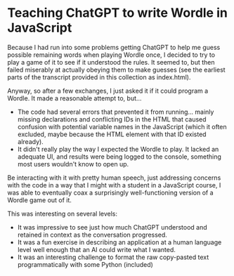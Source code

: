 # Teaching ChatGPT to write Wordle in JavaScript

Because I had run into some problems getting ChatGPT to help me guess possible remaining words when playing Wordle once, I decided to try to play a game of it to see if it understood the rules. It seemed to, but then failed miserably at actually obeying them to make guesses (see the earliest parts of the transcript provided in this collection as index.html).

Anyway, so after a few exchanges, I just asked it if it could program a Wordle. It made a reasonable attempt to, but...
* The code had several errors that prevented it from running... mainly missing declarations and conflicting IDs in the HTML that caused confusion with potential variable names in the JavaScript (which it often excluded, maybe because the HTML element with that ID existed already).
* It didn't really play the way I expected the Wordle to play. It lacked an adequate UI, and results were being logged to the console, something most users wouldn't know to open up.

Be interacting with it with pretty human speech, just addressing concerns with the code in a way that I might with a student in a JavaScript course, I was able to eventually coax a surprisingly well-functioning version of a Wordle game out of it. 

This was interesting on several levels:
* It was impressive to see just how much ChatGPT understood and retained in context as the conversation progressed.
* It was a fun exercise in describing an application at a human language level well enough that an AI could write what I wanted.
* It was an interesting challenge to format the raw copy-pasted text programmatically with some Python (included)
